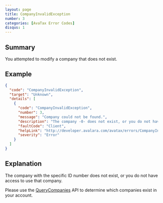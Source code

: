 ```yaml
---
layout: page
title: CompanyInvalidException
number: 3
categories: [AvaTax Error Codes]
disqus: 1
---
```


## Summary

You attempted to modify a company that does not exist.

## Example

```json
{
  "code": "CompanyInvalidException",
  "target": "Unknown",
  "details": [
    {
      "code": "CompanyInvalidException",
      "number": 3,
      "message": "Company could not be found.",
      "description": "The company -0- does not exist, or you do not have the rights to view it.",
      "faultCode": "Client",
      "helpLink": "http://developer.avalara.com/avatax/errors/CompanyInvalidException",
      "severity": "Error"
    }
  ]
}
```

## Explanation

The company with the specific ID number does not exist, or you do not have access to use that company.

Please use the <a href="https://developer.avalara.com/api-reference/avatax/rest/v2/methods/Companies/QueryCompanies/">QueryCompanies</a> API to determine which companies exist in your account.
